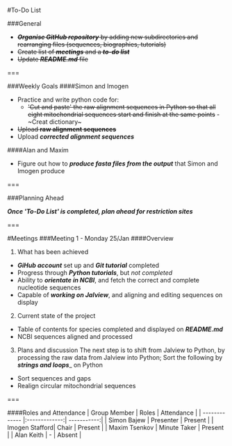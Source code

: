 #To-Do List

###General
- ~~___Organise GitHub repository___ by adding new subdirectories and rearranging files (sequences, biographies, tutorials)~~
- ~~Create list of ___meetings___ and a ___to-do list___~~
- ~~Update ___README.md___ file~~

===

###Weekly Goals
####Simon and Imogen
- Practice and write python code for:
  - ~~'Cut and paste' the raw alignment sequences in Python so that all eight mitochondrial sequences start and finish at the same points~~
  -~Creat dictionary~
- ~~Upload __raw alignment sequences__~~
- Upload ___corrected alignment sequences___

####Alan and Maxim
- Figure out how to ___produce fasta files from the output___ that Simon and Imogen produce

===

###Planning Ahead

___Once 'To-Do List' is completed, plan ahead for restriction sites___

===

#Meetings
###Meeting 1 - Monday 25/Jan
####Overview
1. What has been achieved
  - ___GiHub account___ set up and ___Git tutorial___ completed
  - Progress through ___Python tutorials___, but _not completed_
  - Ability to ___orientate in NCBI___, and fetch the correct and complete nucleotide sequences
  - Capable of ___working on Jalview___, and aligning and editing sequences on display
2. Current state of the project
  - Table of contents for species completed and displayed on ___README.md___
  - NCBI sequences aligned and processed
3. Plans and discussion
The next step is to shift from Jalview to Python, by processing the raw data from Jalview into Python;
Sort the following by ___strings and loops____ on Python
  - Sort sequences and gaps
  - Realign circular mitochondrial sequences

===

####Roles and Attendance
| Group Member   | Roles         | Attendance  |
| -------------  |:-------------:| -----------:|
| Simon Bajew    | Presenter     | Present     |
| Imogen Stafford| Chair         | Present     |
| Maxim Tsenkov  | Minute Taker  | Present     |
| Alan Keith     |       -       | Absent      |
